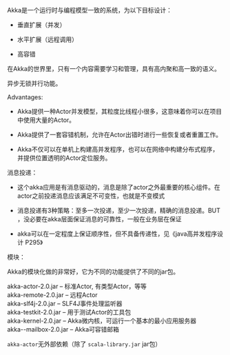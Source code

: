 Akka是一个运行时与编程模型一致的系统，为以下目标设计：

- 垂直扩展（并发）

- 水平扩展（远程调用）

- 高容错

在Akka的世界里，只有一个内容需要学习和管理，具有高内聚和高一致的语义。

异步无锁并行功能。 

Advantages:

- Akka提供一种Actor并发模型，其粒度比线程小很多，这意味着你可以在项目中使用大量的Actor。

- Akka提供了一套容错机制，允许在Actor出错时进行一些恢复或者重置工作。

- Akka不仅可以在单机上构建高并发程序，也可以在网络中构建分布式程序，并提供位置透明的Actor定位服务。

消息投递：

- 这个akka应用是有消息驱动的，消息是除了actor之外最重要的核心组件。在actor之前投递消息应该满足不可变性，也就是不变模式

- 消息投递有3种策略：至多一次投递，至少一次投递，精确的消息投递。BUT ，没必要在akka层面保证消息的可靠性，一般在业务层在保证

- akka可以在一定程度上保证顺序性，但不具备传递性，见《java高并发程序设计 P295》

模块：

Akka的模块化做的非常好，它为不同的功能提供了不同的jar包。

akka-actor-2.0.jar – 标准Actor, 有类型Actor，等等<br/>
akka-remote-2.0.jar – 远程Actor<br/>
akka-slf4j-2.0.jar – SLF4J事件处理监听器<br/>
akka-testkit-2.0.jar – 用于测试Actor的工具包<br/>
akka-kernel-2.0.jar – Akka微内核，可运行一个基本的最小应用服务器<br/>
akka--mailbox-2.0.jar – Akka可容错邮箱<br/>

``` akka-actor ```无外部依赖（除了 ``` scala-library.jar ``` jar包）


